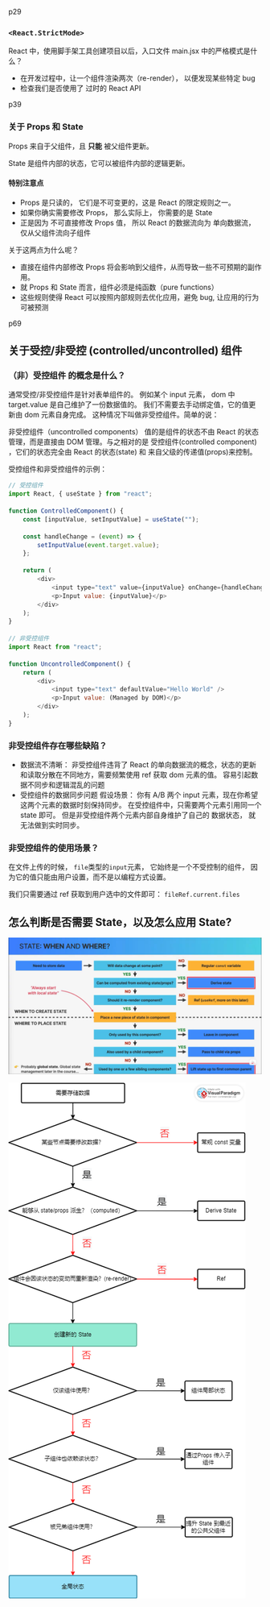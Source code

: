 p29

### `<React.StrictMode>`

React 中，使用脚手架工具创建项目以后，入口文件 main.jsx 中的严格模式是什么？

-   在开发过程中，让一个组件渲染两次（re-render）， 以便发现某些特定 bug
-   检查我们是否使用了 过时的 React API

p39

### 关于 Props 和 State

Props 来自于父组件，且 **只能** 被父组件更新。

State 是组件内部的状态，它可以被组件内部的逻辑更新。

#### 特别注意点

-   Props 是只读的， 它们是不可变更的，这是 React 的限定规则之一。
-   如果你确实需要修改 Props， 那么实际上， 你需要的是 State
-   正是因为 不可直接修改 Props 值， 所以 React 的数据流向为 单向数据流， 仅从父组件流向子组件

关于这两点为什么呢？

-   直接在组件内部修改 Props 将会影响到父组件，从而导致一些不可预期的副作用。
-   就 Props 和 State 而言，组件必须是纯函数（pure functions）
-   这些规则使得 React 可以按照内部规则去优化应用，避免 bug, 让应用的行为可被预测

p69

## 关于受控/非受控 (controlled/uncontrolled) 组件

### （非）受控组件 的概念是什么？

通常受控/非受控组件是针对表单组件的。 例如某个 input 元素， dom 中 target.value 是自己维护了一份数据值的。 我们不需要去手动绑定值，它的值更新由 dom 元素自身完成。 这种情况下叫做非受控组件。简单的说：

非受控组件（uncontrolled components） 值的是组件的状态不由 React 的状态管理，而是直接由 DOM 管理。与之相对的是 受控组件(controlled component) ，它们的状态完全由 React 的状态(state) 和 来自父级的传递值(props)来控制。

受控组件和非受控组件的示例：

```js
// 受控组件
import React, { useState } from "react";

function ControlledComponent() {
    const [inputValue, setInputValue] = useState("");

    const handleChange = (event) => {
        setInputValue(event.target.value);
    };

    return (
        <div>
            <input type="text" value={inputValue} onChange={handleChange} />
            <p>Input value: {inputValue}</p>
        </div>
    );
}

// 非受控组件
import React from "react";

function UncontrolledComponent() {
    return (
        <div>
            <input type="text" defaultValue="Hello World" />
            <p>Input value: (Managed by DOM)</p>
        </div>
    );
}
```

### 非受控组件存在哪些缺陷？

-   数据流不清晰： 非受控组件违背了 React 的单向数据流的概念，状态的更新和读取分散在不同地方，需要频繁使用 ref 获取 dom 元素的值。 容易引起数据不同步和逻辑混乱的问题
-   受控组件的数据同步问题
    假设场景： 你有 A/B 两个 input 元素，现在你希望这两个元素的数据时刻保持同步。 在受控组件中，只需要两个元素引用同一个 state 即可。 但是非受控组件两个元素内部自身维护了自己的 数据状态， 就无法做到实时同步。

### 非受控组件的使用场景？

在文件上传的时候， `file`类型的`input`元素， 它始终是一个不受控制的组件，
因为它的值只能由用户设置，而不是以编程方式设置。

我们只需要通过 ref 获取到用户选中的文件即可： `fileRef.current.files`

## 怎么判断是否需要 State，以及怎么应用 State?

![alt text](image.png)

![alt text](image-1.png)
